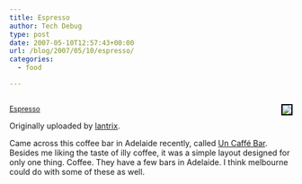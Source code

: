 ```yaml
---
title: Espresso
author: Tech Debug
type: post
date: 2007-05-10T12:57:43+00:00
url: /blog/2007/05/10/espresso/
categories:
  - food

---
```

<p style="float: right; margin-left: 10px; margin-bottom: 10px">
  <a href="http://www.flickr.com/photos/lantrix/414518267/" title="photo sharing"><img decoding="async" src="http://farm1.static.flickr.com/157/414518267_49e5c8773d_m.jpg" style="border: 2px solid #000000" /></a>
</p>

<span style="font-size: 0.9em; margin-top: 0px"><br /> <a href="http://www.flickr.com/photos/lantrix/414518267/">Espresso</a></p> 

<p>
  Originally uploaded by <a href="http://www.flickr.com/people/lantrix/">lantrix</a>.<br /> </span>
</p>

<p>
  Came across this coffee bar in Adelaide recently, called <a href="http://www.uncaffebar.com/">Un Caffé Bar</a>. Besides me liking the taste of illy coffee, it was a simple layout designed for only one thing. Coffee. They have a few bars in Adelaide. I think melbourne could do with some of these as well.<br /> <br clear="all" />
</p>